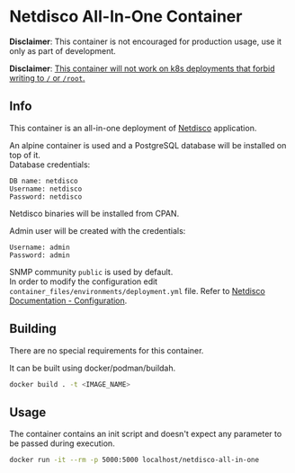 # Netdisco All-In-One Container

**Disclaimer**: This container is not encouraged for production usage, use it only as part of development.

**Disclaimer**: [This container will not work on k8s deployments that forbid writing to `/` or `/root`.](https://docs.bridgecrew.io/docs/bc_k8s_21)

## Info

This container is an all-in-one deployment of [Netdisco](http://netdisco.org/) application.

An alpine container is used and a PostgreSQL database will be installed on top of it.  
Database credentials:
```
DB name: netdisco
Username: netdisco
Password: netdisco
```

Netdisco binaries will be installed from CPAN.

Admin user will be created with the credentials:
```shell
Username: admin
Password: admin
```

SNMP community `public` is used by default.  
In order to modify the configuration edit `container_files/environments/deployment.yml` file. Refer to [Netdisco Documentation - Configuration](https://github.com/netdisco/netdisco/wiki/Configuration#reports).

## Building

There are no special requirements for this container.

It can be built using docker/podman/buildah.
```bash
docker build . -t <IMAGE_NAME>
```

## Usage

The container contains an init script and doesn't expect any parameter to be passed during execution.

```bash
docker run -it --rm -p 5000:5000 localhost/netdisco-all-in-one
```
